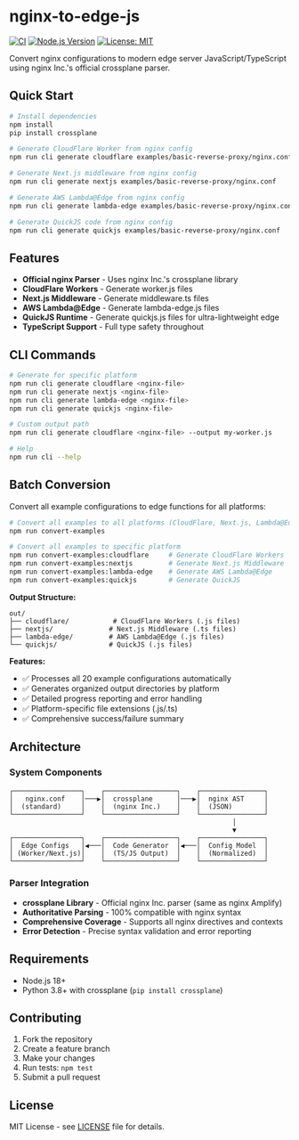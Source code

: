 # nginx-to-edge-js

[![CI](https://github.com/hedinfaok/nginx-to-edge-js/workflows/CI%20-%20Ubuntu/badge.svg)](https://github.com/hedinfaok/nginx-to-edge-js/actions)
[![Node.js Version](https://img.shields.io/badge/node-%3E%3D18.0.0-brightgreen.svg)](https://nodejs.org/)
[![License: MIT](https://img.shields.io/badge/License-MIT-yellow.svg)](https://opensource.org/licenses/MIT)

Convert nginx configurations to modern edge server JavaScript/TypeScript using nginx Inc.'s official crossplane parser.

## Quick Start

```bash
# Install dependencies
npm install
pip install crossplane

# Generate CloudFlare Worker from nginx config
npm run cli generate cloudflare examples/basic-reverse-proxy/nginx.conf

# Generate Next.js middleware from nginx config  
npm run cli generate nextjs examples/basic-reverse-proxy/nginx.conf

# Generate AWS Lambda@Edge from nginx config
npm run cli generate lambda-edge examples/basic-reverse-proxy/nginx.conf

# Generate QuickJS code from nginx config
npm run cli generate quickjs examples/basic-reverse-proxy/nginx.conf
```

## Features

- **Official nginx Parser** - Uses nginx Inc.'s crossplane library
- **CloudFlare Workers** - Generate worker.js files  
- **Next.js Middleware** - Generate middleware.ts files
- **AWS Lambda@Edge** - Generate lambda-edge.js files
- **QuickJS Runtime** - Generate quickjs.js files for ultra-lightweight edge
- **TypeScript Support** - Full type safety throughout

## CLI Commands

```bash
# Generate for specific platform
npm run cli generate cloudflare <nginx-file>
npm run cli generate nextjs <nginx-file>
npm run cli generate lambda-edge <nginx-file>
npm run cli generate quickjs <nginx-file>

# Custom output path
npm run cli generate cloudflare <nginx-file> --output my-worker.js

# Help
npm run cli --help
```

## Batch Conversion

Convert all example configurations to edge functions for all platforms:

```bash
# Convert all examples to all platforms (CloudFlare, Next.js, Lambda@Edge, QuickJS)
npm run convert-examples

# Convert all examples to specific platform
npm run convert-examples:cloudflare     # Generate CloudFlare Workers
npm run convert-examples:nextjs         # Generate Next.js Middleware  
npm run convert-examples:lambda-edge    # Generate AWS Lambda@Edge
npm run convert-examples:quickjs        # Generate QuickJS
```

**Output Structure:**
```
out/
├── cloudflare/           # CloudFlare Workers (.js files)
├── nextjs/              # Next.js Middleware (.ts files)
├── lambda-edge/         # AWS Lambda@Edge (.js files)
└── quickjs/             # QuickJS (.js files)
```

**Features:**
- ✅ Processes all 20 example configurations automatically
- ✅ Generates organized output directories by platform
- ✅ Detailed progress reporting and error handling  
- ✅ Platform-specific file extensions (.js/.ts)
- ✅ Comprehensive success/failure summary

## Architecture

### System Components

```
┌─────────────────┐    ┌──────────────────┐    ┌────────────────┐
│   nginx.conf    │───▶│  crossplane      │───▶│  nginx AST     │
│  (standard)     │    │  (nginx Inc.)    │    │  (JSON)        │
└─────────────────┘    └──────────────────┘    └────────────────┘
                                                        │
                                                        ▼
┌─────────────────┐    ┌──────────────────┐    ┌────────────────┐
│  Edge Configs   │◀───│  Code Generator  │◀───│  Config Model  │
│ (Worker/Next.js)│    │  (TS/JS Output)  │    │  (Normalized)  │
└─────────────────┘    └──────────────────┘    └────────────────┘
```

### Parser Integration

- **crossplane Library** - Official nginx Inc. parser (same as nginx Amplify)
- **Authoritative Parsing** - 100% compatible with nginx syntax
- **Comprehensive Coverage** - Supports all nginx directives and contexts
- **Error Detection** - Precise syntax validation and error reporting

## Requirements

- Node.js 18+
- Python 3.8+ with crossplane (`pip install crossplane`)

## Contributing

1. Fork the repository
2. Create a feature branch
3. Make your changes  
4. Run tests: `npm test`
5. Submit a pull request

## License

MIT License - see [LICENSE](LICENSE) file for details.

